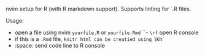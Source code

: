 nvim setup for R (with R markdown support). Supports linting for `.R files.

Usage:
- open a file using nvim `yourfile.R` or `yourfile.Rmd` 
``- `\rf` open R console
- if this is a `.Rmd` file, `knitr html can be creatied using `\kh`
- :space: send code line to R console

